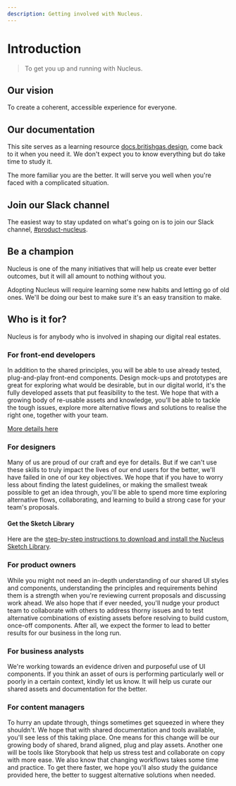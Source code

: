 ```yaml
---
description: Getting involved with Nucleus.
---
```


# Introduction

> To get you up and running with Nucleus.

## Our vision

To create a coherent, accessible experience for everyone.

## Our documentation

This site serves as a learning resource [docs.britishgas.design](https://docs.britishgas.design/), come back to it when you need it. We don't expect you to know everything but do take time to study it.

The more familiar you are the better. It will serve you well when you're faced with a complicated situation.

## Join our Slack channel

The easiest way to stay updated on what's going on is to join our Slack channel, [\#product-nucleus](https://centricadigital.slack.com/messages/CCQDEPKBJ).

## Be a champion

Nucleus is one of the many initiatives that will help us create ever better outcomes, but it will all amount to nothing without you.

Adopting Nucleus will require learning some new habits and letting go of old ones. We'll be doing our best to make sure it's an easy transition to make.

## Who is it for?

Nucleus is for anybody who is involved in shaping our digital real estates.

### For front-end developers

In addition to the shared principles, you will be able to use already tested, plug-and-play front-end components. Design mock-ups and prototypes are great for exploring what would be desirable, but in our digital world, it's the fully developed assets that put feasibility to the test. We hope that with a growing body of re-usable assets and knowledge, you'll be able to tackle the tough issues, explore more alternative flows and solutions to realise the right one, together with your team.

[More details here](https://github.com/ConnectedHomes/ember-commons/wiki/Nucleus) 

### For designers

Many of us are proud of our craft and eye for details. But if we can't use these skills to truly impact the lives of our end users for the better, we'll have failed in one of our key objectives. We hope that if you have to worry less about finding the latest guidelines, or making the smallest tweak possible to get an idea through, you'll be able to spend more time exploring alternative flows, collaborating, and learning to build a strong case for your team's proposals.

#### Get the Sketch Library

Here are the [step-by-step instructions to download and install the Nucleus Sketch Library](https://centrica.frontify.com/d/d5BuWPqlVMmG/design-tools#/design-tools/our-sketch-library).

### For product owners

While you might not need an in-depth understanding of our shared UI styles and components, understanding the principles and requirements behind them is a strength when you're reviewing current proposals and discussing work ahead. We also hope that if ever needed, you'll nudge your product team to collaborate with others to address thorny issues and to test alternative combinations of existing assets before resolving to build custom, once-off components. After all, we expect the former to lead to better results for our business in the long run.

### For business analysts

We're working towards an evidence driven and purposeful use of UI components. If you think an asset of ours is performing particularly well or poorly in a certain context, kindly let us know. It will help us curate our shared assets and documentation for the better.

### For content managers

To hurry an update through, things sometimes get squeezed in where they shouldn't. We hope that with shared documentation and tools available, you'll see less of this taking place. One means for this change will be our growing body of shared, brand aligned, plug and play assets. Another one will be tools like Storybook that help us stress test and collaborate on copy with more ease. We also know that changing workflows takes some time and practice. To get there faster, we hope you'll also study the guidance provided here, the better to suggest alternative solutions when needed.
